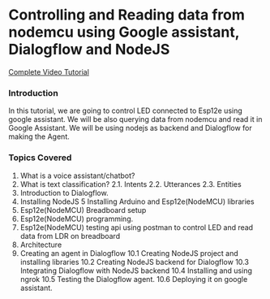 # Controlling and Reading data from nodemcu using Google assistant, Dialogflow and NodeJS
[Complete Video Tutorial](https://www.youtube.com/watch?v=5_0MSxCIeE8)

### Introduction
In this tutorial, we are going to control LED connected to Esp12e using google assistant. We will be also querying data from nodemcu and read it in Google Assistant. We will be using nodejs as backend and Dialogflow for making the Agent.

### Topics Covered

1. What is a voice assistant/chatbot?
2. What is text classification?
	2.1. Intents
	2.2. Utterances
	2.3. Entities
3. Introduction to Dialogflow.
4. Installing NodeJS
5 Installing Arduino and Esp12e(NodeMCU) libraries
6. Esp12e(NodeMCU) Breadboard setup
7. Esp12e(NodeMCU) programming.
8. Esp12e(NodeMCU) testing api using postman to control LED and read data from LDR on breadboard
9. Architecture
10. Creating an agent in Dialogflow
	10.1 Creating NodeJS project and installing libraries
	10.2 Creating NodeJS backend for Dialogflow
	10.3 Integrating Dialogflow with NodeJS backend
	10.4 Installing and using ngrok
	10.5 Testing the Dialogflow agent.
	10.6 Deploying it on google assistant.


